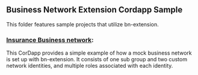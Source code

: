## Business Network Extension Cordapp Sample

This folder features sample projects that utilize bn-extension.

### [Insurance Business network](./flow-database-access):
This CorDapp provides a simple example of how a mock business network is set up with bn-extension. It consists of one sub group and two custom network identities, and multiple roles associated with each identity.
